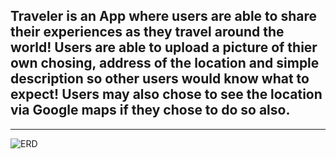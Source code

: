 ## Traveler is an App where users are able to share their experiences as they travel around the world! Users are able to upload a picture of thier own chosing, address of the location and simple description so other users would know what to expect! Users may also chose to see the location via Google maps if they chose to do so also. 

---

![ERD](https://i.imgur.com/WOkVJqk.png)

